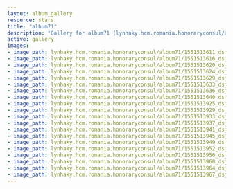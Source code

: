 ```yaml
---
layout: album_gallery
resource: stars
title: "album71"
description: "Gallery for album71 (lynhaky.hcm.romania.honoraryconsul/album71)"
active: gallery
images:
- image_path: lynhaky.hcm.romania.honoraryconsul/album71/1551513611_dsj_8141.jpg
- image_path: lynhaky.hcm.romania.honoraryconsul/album71/1551513616_dsj_8201.jpg
- image_path: lynhaky.hcm.romania.honoraryconsul/album71/1551513620_dsj_8302.jpg
- image_path: lynhaky.hcm.romania.honoraryconsul/album71/1551513624_dsj_8348.jpg
- image_path: lynhaky.hcm.romania.honoraryconsul/album71/1551513629_dsj_8407.jpg
- image_path: lynhaky.hcm.romania.honoraryconsul/album71/1551513633_dsj_8477.jpg
- image_path: lynhaky.hcm.romania.honoraryconsul/album71/1551513636_dsj_8491.jpg
- image_path: lynhaky.hcm.romania.honoraryconsul/album71/1551513640_dsj_8580.jpg
- image_path: lynhaky.hcm.romania.honoraryconsul/album71/1551513925_dsj_8997.jpg
- image_path: lynhaky.hcm.romania.honoraryconsul/album71/1551513929_dsj_9025.jpg
- image_path: lynhaky.hcm.romania.honoraryconsul/album71/1551513933_dsj_9042.jpg
- image_path: lynhaky.hcm.romania.honoraryconsul/album71/1551513937_dsj_9072.jpg
- image_path: lynhaky.hcm.romania.honoraryconsul/album71/1551513941_dsj_9091_1.jpg
- image_path: lynhaky.hcm.romania.honoraryconsul/album71/1551513945_dsj_9109.jpg
- image_path: lynhaky.hcm.romania.honoraryconsul/album71/1551513949_dsj_9127.jpg
- image_path: lynhaky.hcm.romania.honoraryconsul/album71/1551513952_dsj_9160.jpg
- image_path: lynhaky.hcm.romania.honoraryconsul/album71/1551513956_dsj_9185.jpg
- image_path: lynhaky.hcm.romania.honoraryconsul/album71/1551513960_dsj_9196.jpg
- image_path: lynhaky.hcm.romania.honoraryconsul/album71/1551513964_dsj_9281.jpg
- image_path: lynhaky.hcm.romania.honoraryconsul/album71/1551513967_dsj_9318.jpg
---
```

